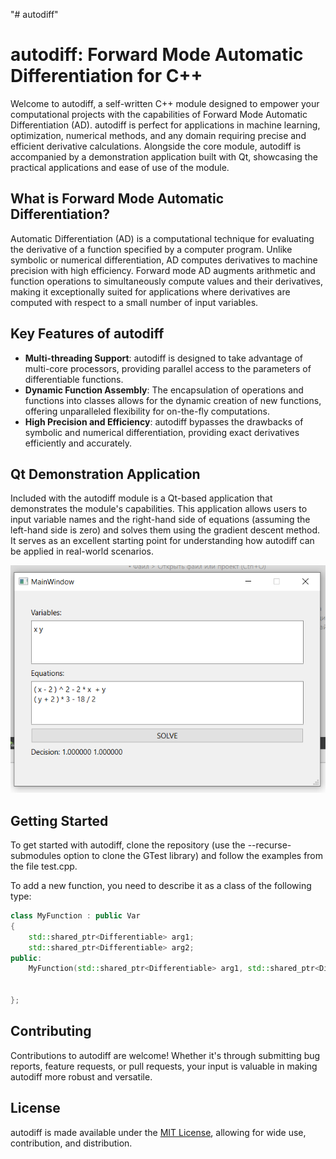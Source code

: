 "# autodiff" 
# autodiff: Forward Mode Automatic Differentiation for C++

Welcome to autodiff, a self-written С++ module designed to empower your computational projects with the capabilities of Forward Mode Automatic Differentiation (AD). autodiff is perfect for applications in machine learning, optimization, numerical methods, and any domain requiring precise and efficient derivative calculations. Alongside the core module, autodiff is accompanied by a demonstration application built with Qt, showcasing the practical applications and ease of use of the module.

## What is Forward Mode Automatic Differentiation?

Automatic Differentiation (AD) is a computational technique for evaluating the derivative of a function specified by a computer program. Unlike symbolic or numerical differentiation, AD computes derivatives to machine precision with high efficiency. Forward mode AD augments arithmetic and function operations to simultaneously compute values and their derivatives, making it exceptionally suited for applications where derivatives are computed with respect to a small number of input variables.

## Key Features of autodiff

- **Multi-threading Support**: autodiff is designed to take advantage of multi-core processors, providing parallel access to the parameters of differentiable functions.
- **Dynamic Function Assembly**: The encapsulation of operations and functions into classes allows for the dynamic creation of new functions, offering unparalleled flexibility for on-the-fly computations.
- **High Precision and Efficiency**: autodiff bypasses the drawbacks of symbolic and numerical differentiation, providing exact derivatives efficiently and accurately.

## Qt Demonstration Application

Included with the autodiff module is a Qt-based application that demonstrates the module's capabilities. This application allows users to input variable names and the right-hand side of equations (assuming the left-hand side is zero) and solves them using the gradient descent method. It serves as an excellent starting point for understanding how autodiff can be applied in real-world scenarios.

![screenshot](Screenshot_1.png)

## Getting Started

To get started with autodiff, clone the repository (use the --recurse-submodules option to clone the GTest library) and follow the examples from the file test.cpp. 

To add a new function, you need to describe it as a class of the following type:
```c++
class MyFunction : public Var
{
    std::shared_ptr<Differentiable> arg1;
    std::shared_ptr<Differentiable> arg2;
public:
    MyFunction(std::shared_ptr<Differentiable> arg1, std::shared_ptr<Differentiable> arg2);


};
```

## Contributing

Contributions to autodiff are welcome! Whether it's through submitting bug reports, feature requests, or pull requests, your input is valuable in making autodiff more robust and versatile.

## License

autodiff is made available under the [MIT License](https://mit-license.org/), allowing for wide use, contribution, and distribution.
